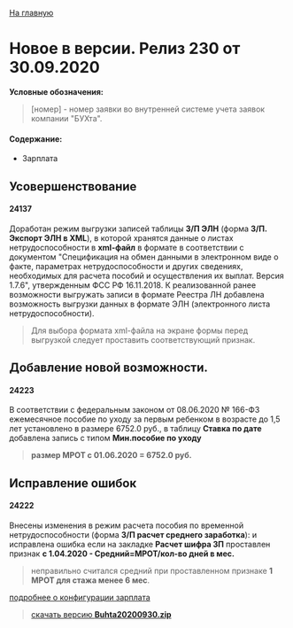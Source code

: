 ﻿[На главную](../../index.md)

# Новое  в версии. Релиз 230 от 30.09.2020

**Условные обозначения:**
 >[номер] - номер заявки во внутренней системе учета заявок компании "БУХта".


#### Содержание:

- Зарплата

## Усовершенствование

#### 24137
Доработан режим выгрузки записей таблицы __З/П ЭЛН__ (форма  __З/П. Экспорт ЭЛН в  XML__), в которой хранятся данные о листах нетрудоспособности в __xml-файл__ в формате в соответствии с документом "Спецификация на обмен данными в электронном виде о факте, параметрах нетрудоспособности и других сведениях, необходимых для расчета пособий и осуществления их выплат. Версия 1.7.6", утвержденным ФСС РФ 16.11.2018. К реализованной ранее возможности выгружать записи в формате Реестра ЛН добавлена возможность выгрузки данных в формате ЭЛН (электронного листа нетрудоспособности).
>Для выбора формата xml-файла на экране формы перед выгрузкой следует проставить соответствующий признак.


## Добавление новой возможности.

#### 24223
В соответствии с федеральным законом от 08.06.2020 № 166-ФЗ ежемесячное пособие по уходу за первым ребенком в возрасте до 1,5 лет установлено в размере 6752.0 руб.,
в таблицу __Ставка по дате__ добавлена запись с типом __Мин.пособие по уходу__
>__размер МРОТ с 01.06.2020 = 6752.0 руб.__

## Исправление ошибок

#### 24222
Внесены изменения в режим расчета пособия по временной нетрудоспособности (форма __З/П расчет среднего заработка__):
и исправлена ошибка если на закладке __Расчет шифра ЗП__ проставлен признак __с 1.04.2020 - Средний=МРОТ/кол-во дней в мес.__
>неправильно считался средний при проставленном признаке __1 МРОТ для стажа менее 6 мес__.

[подробнее о конфигурации зарплата](Стандартная_Зарплата.htm)

> [скачать версию **Buhta20200930.zip**](Buhta20200930.zip)
